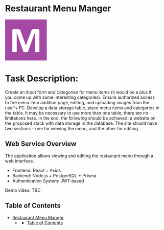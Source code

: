 # Restaurant Menu Manger
![Logo](/docs/menulogo.png)
# Task Description: 

Create an input form and categories for menu items (it would be a plus if you come up with some interesting categories). Ensure authorized access to the menu item addition page, editing, and uploading images from the user's PC.
Develop a data storage table, place menu items and categories in the table. It may be necessary to use more than one table; there are no limitations here.
In the end, the following should be achieved: a website on the proposed stack with data storage in the database. The site should have two sections - one for viewing the menu, and the other for editing.

## Web Service Overview

The application allows viewing and editing the restaurant menu through a web interface.

- Frontend: React + Axios
- Backend: Node.js + PostgreSQL + Prisma
- Authentication System: JWT-based

Demo video: TBC

## Table of Contents

- [Restaurant Menu Manger](#restaurant-menu-manger)
  - - [Table of Contents](#table-of-contents) 
